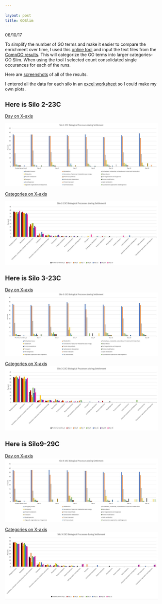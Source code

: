 ```yaml
---

layout: post
title: GOSlim 
---
```


06/10/17

To simplify the number of GO terms and make it easier to compare the enrichment over time, I used this [online tool](https://www.animalgenome.org/cgi-bin/util/gotreen) and input the text files from the [CompGO results](https://github.com/RobertsLab/project-pacific.oyster-larvae/tree/master/DDA_2016/Compgo_results). This will categorize the GO terms into larger categories- GO Slim. When using the tool I selected count consolidated single occurances for each of the runs. 

Here are [screenshots](https://github.com/RobertsLab/project-pacific.oyster-larvae/tree/master/DDA_2016/GO_slim) of all of the results.

I entered all the data for each silo in an [excel worksheet](https://github.com/RobertsLab/project-pacific.oyster-larvae/blob/master/DDA_2016/Compgo_results/CompGOSlim.xlsx) so I could make my own plots. 

## Here is Silo 2-23C

[Day on X-axis](https://raw.githubusercontent.com/RobertsLab/project-pacific.oyster-larvae/master/DDA_2016/GO_slim/Silo2-23CDayX-axis.JPG)

![im](https://raw.githubusercontent.com/RobertsLab/project-pacific.oyster-larvae/master/DDA_2016/GO_slim/Silo2-23CDayX-axis.JPG)

[Categories on X-axis](https://raw.githubusercontent.com/RobertsLab/project-pacific.oyster-larvae/master/DDA_2016/GO_slim/Silo2-23C.JPG)

![im](https://raw.githubusercontent.com/RobertsLab/project-pacific.oyster-larvae/master/DDA_2016/GO_slim/Silo2-23C.JPG)

## Here is Silo 3-23C

[Day on X-axis](https://raw.githubusercontent.com/RobertsLab/project-pacific.oyster-larvae/master/DDA_2016/GO_slim/Silo3-23CDayX-axis.JPG)
![im](https://raw.githubusercontent.com/RobertsLab/project-pacific.oyster-larvae/master/DDA_2016/GO_slim/Silo3-23CDayX-axis.JPG)

[Categories on X-axis](https://raw.githubusercontent.com/RobertsLab/project-pacific.oyster-larvae/master/DDA_2016/GO_slim/Silo3-23C.JPG)
![im](https://raw.githubusercontent.com/RobertsLab/project-pacific.oyster-larvae/master/DDA_2016/GO_slim/Silo3-23C.JPG)

## Here is Silo9-29C

[Day on X-axis](https://raw.githubusercontent.com/RobertsLab/project-pacific.oyster-larvae/master/DDA_2016/GO_slim/Silo9-29CDayX-axis.JPG)
![im](https://raw.githubusercontent.com/RobertsLab/project-pacific.oyster-larvae/master/DDA_2016/GO_slim/Silo9-29CDayX-axis.JPG)

[Categories on X-axis](https://raw.githubusercontent.com/RobertsLab/project-pacific.oyster-larvae/master/DDA_2016/GO_slim/Silo9-29C.JPG)
![im](https://raw.githubusercontent.com/RobertsLab/project-pacific.oyster-larvae/master/DDA_2016/GO_slim/Silo9-29C.JPG)
